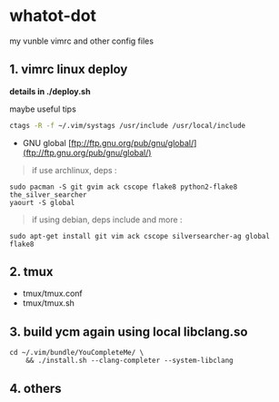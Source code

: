 # whatot-dot

my vunble vimrc and other config files

## 1. vimrc linux deploy

__details in ./deploy.sh__

maybe useful tips
```bash
ctags -R -f ~/.vim/systags /usr/include /usr/local/include
```

* GNU global  [ftp://ftp.gnu.org/pub/gnu/global/](ftp://ftp.gnu.org/pub/gnu/global/)

> if use archlinux, deps :

```
sudo pacman -S git gvim ack cscope flake8 python2-flake8 the_silver_searcher
yaourt -S global
```

> if using debian, deps include and more :

```
sudo apt-get install git vim ack cscope silversearcher-ag global flake8
```

## 2. tmux

* tmux/tmux.conf
* tmux/tmux.sh

## 3. build ycm again using local libclang.so

```
cd ~/.vim/bundle/YouCompleteMe/ \
    && ./install.sh --clang-completer --system-libclang
```

## 4. others
